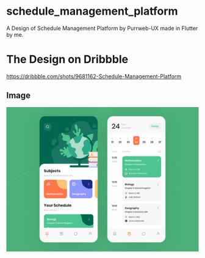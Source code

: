 # schedule_management_platform

A Design of Schedule Management Platform by Purrweb-UX made in Flutter by me.

# The Design on Dribbble

https://dribbble.com/shots/9681162-Schedule-Management-Platform

## Image
![](/1.png)





